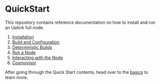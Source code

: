 # QuickStart

This repository contains reference documentation on how to install and run an Uptick full node.

1. [Installation](installation.md)
2. [Build and Configuration](binary.md)
3. [Deterministic Builds](reproducible-builds.md)
4. [Run a Node](../quickstart/run_node/README.md)
5. [Interacting with the Node](interact_node.md)
6. [Cosmovisor](cosmovisor.md)

After going through the Quick Start contents, head over to the [basics](../../concepts/basics/README.md) to learn more.

##
